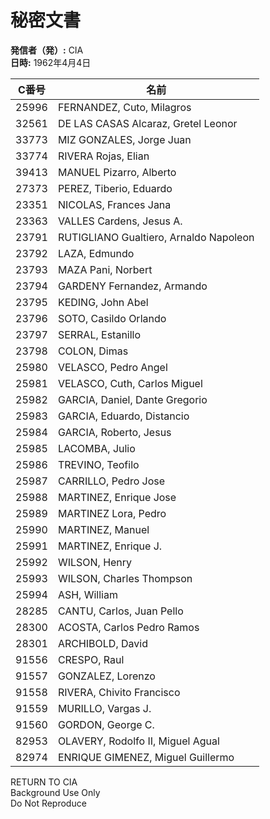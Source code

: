 # 秘密文書

**発信者（発）:** CIA  
**日時:** 1962年4月4日

C番号  | 名前
-------|----------------
25996  | FERNANDEZ, Cuto, Milagros
32561  | DE LAS CASAS Alcaraz, Gretel Leonor
33773  | MIZ GONZALES, Jorge Juan
33774  | RIVERA Rojas, Elian
39413  | MANUEL Pizarro, Alberto
27373  | PEREZ, Tiberio, Eduardo
23351  | NICOLAS, Frances Jana
23363  | VALLES Cardens, Jesus A.
23791  | RUTIGLIANO Gualtiero, Arnaldo Napoleon
23792  | LAZA, Edmundo
23793  | MAZA Pani, Norbert
23794  | GARDENY Fernandez, Armando
23795  | KEDING, John Abel
23796  | SOTO, Casildo Orlando
23797  | SERRAL, Estanillo
23798  | COLON, Dimas
25980  | VELASCO, Pedro Angel
25981  | VELASCO, Cuth, Carlos Miguel
25982  | GARCIA, Daniel, Dante Gregorio
25983  | GARCIA, Eduardo, Distancio
25984  | GARCIA, Roberto, Jesus
25985  | LACOMBA, Julio
25986  | TREVINO, Teofilo
25987  | CARRILLO, Pedro Jose
25988  | MARTINEZ, Enrique Jose
25989  | MARTINEZ Lora, Pedro
25990  | MARTINEZ, Manuel
25991  | MARTINEZ, Enrique J.
25992  | WILSON, Henry
25993  | WILSON, Charles Thompson
25994  | ASH, William
28285  | CANTU, Carlos, Juan Pello
28300  | ACOSTA, Carlos Pedro Ramos
28301  | ARCHIBOLD, David
91556  | CRESPO, Raul
91557  | GONZALEZ, Lorenzo
91558  | RIVERA, Chivito Francisco
91559  | MURILLO, Vargas J.
91560  | GORDON, George C.
82953  | OLAVERY, Rodolfo II, Miguel Agual
82974  | ENRIQUE GIMENEZ, Miguel Guillermo

RETURN TO CIA  
Background Use Only  
Do Not Reproduce